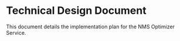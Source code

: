 # Technical Design Document

This document details the implementation plan for the NMS Optimizer Service.